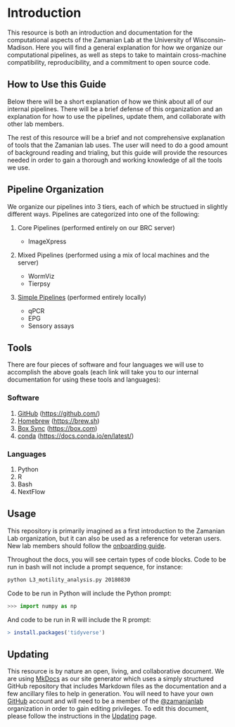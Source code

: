 # Introduction

This resource is both an introduction and documentation for the computational aspects of the Zamanian Lab at the University of Wisconsin-Madison. Here you will find a general explanation for how we organize our computational pipelines, as well as steps to take to maintain cross-machine compatibility, reproducibility, and a commitment to open source code.

## How to Use this Guide

Below there will be a short explanation of how we think about all of our internal pipelines. There will be a brief defense of this organization and an explanation for how to use the pipelines, update them, and collaborate with other lab members.

The rest of this resource will be a brief and not comprehensive explanation of tools that the Zamanian lab uses. The user will need to do a good amount of background reading and trialing, but this guide will provide the resources needed in order to gain a thorough and working knowledge of all the tools we use.

## Pipeline Organization

We organize our pipelines into 3 tiers, each of which be structued in slightly different ways. Pipelines are categorized into one of the following:

1.  Core Pipelines (performed entirely on our BRC server)

    -   ImageXpress

2.  Mixed Pipelines (performed using a mix of local machines and the server)

    -   WormViz
    -   Tierpsy

3.  [Simple Pipelines](simple.md) (performed entirely locally)
    -   qPCR
    -   EPG
    -   Sensory assays

## Tools

There are four pieces of software and four languages we will use to accomplish the above goals (each link will take you to our internal documentation for using these tools and languages):

### Software

1.  [GitHub](github.md) (<https://github.com/>)
2.  [Homebrew](homebrew.md) (<https://brew.sh>)
3.  [Box Sync](box.md) (<https://box.com>)
4.  [conda](conda.md) (<https://docs.conda.io/en/latest/>)

### Languages

1.  Python
2.  R
3.  Bash
4.  NextFlow

## Usage

This repository is primarily imagined as a first introduction to the Zamanian Lab organization, but it can also be used as a reference for veteran users. New lab members should follow the [onboarding guide](onboarding.md).

Throughout the docs, you will see certain types of code blocks. Code to be run in bash will not include a prompt sequence, for instance:

``` bash
python L3_motility_analysis.py 20180830
```

Code to be run in Python will include the Python prompt:

``` python
>>> import numpy as np
```

And code to be run in R will include the R prompt:

``` r
> install.packages('tidyverse')
```

## Updating

This resource is by nature an open, living, and collaborative document. We are using [MkDocs](https://www.mkdocs.org/) as our site generator which uses a simply structured GitHub repository that includes Markdown files as the documentation and a few ancillary files to help in generation. You will need to have your own [GitHub](https://github.com/) account and will need to be a member of the [@zamanianlab](https://github.com/orgs/zamanianlab/dashboard) organization in order to gain editing privileges. To edit this document, please follow the instructions in the [Updating](updating.md) page.
